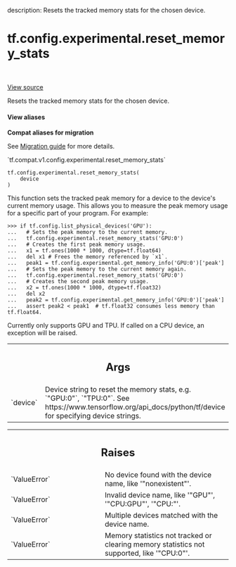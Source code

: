 description: Resets the tracked memory stats for the chosen device.

<div itemscope itemtype="http://developers.google.com/ReferenceObject">
<meta itemprop="name" content="tf.config.experimental.reset_memory_stats" />
<meta itemprop="path" content="Stable" />
</div>

# tf.config.experimental.reset_memory_stats

<!-- Insert buttons and diff -->

<table class="tfo-notebook-buttons tfo-api nocontent" align="left">

</table>

<a target="_blank" class="external" href="/code/stable/tensorflow/python/framework/config.py">View source</a>



Resets the tracked memory stats for the chosen device.


<section class="expandable">
  <h4 class="showalways">View aliases</h4>
  <p>
<b>Compat aliases for migration</b>
<p>See
<a href="https://www.tensorflow.org/guide/migrate">Migration guide</a> for
more details.</p>
<p>`tf.compat.v1.config.experimental.reset_memory_stats`</p>
</p>
</section>

<pre class="devsite-click-to-copy prettyprint lang-py tfo-signature-link">
<code>tf.config.experimental.reset_memory_stats(
    device
)
</code></pre>



<!-- Placeholder for "Used in" -->

This function sets the tracked peak memory for a device to the device's
current memory usage. This allows you to measure the peak memory usage for a
specific part of your program. For example:

```
>>> if tf.config.list_physical_devices('GPU'):
...   # Sets the peak memory to the current memory.
...   tf.config.experimental.reset_memory_stats('GPU:0')
...   # Creates the first peak memory usage.
...   x1 = tf.ones(1000 * 1000, dtype=tf.float64)
...   del x1 # Frees the memory referenced by `x1`.
...   peak1 = tf.config.experimental.get_memory_info('GPU:0')['peak']
...   # Sets the peak memory to the current memory again.
...   tf.config.experimental.reset_memory_stats('GPU:0')
...   # Creates the second peak memory usage.
...   x2 = tf.ones(1000 * 1000, dtype=tf.float32)
...   del x2
...   peak2 = tf.config.experimental.get_memory_info('GPU:0')['peak']
...   assert peak2 < peak1  # tf.float32 consumes less memory than tf.float64.
```

Currently only supports GPU and TPU. If called on a CPU device, an exception
will be raised.

<!-- Tabular view -->
 <table class="responsive fixed orange">
<colgroup><col width="214px"><col></colgroup>
<tr><th colspan="2"><h2 class="add-link">Args</h2></th></tr>

<tr>
<td>
`device`<a id="device"></a>
</td>
<td>
Device string to reset the memory stats, e.g. `"GPU:0"`, `"TPU:0"`.
See https://www.tensorflow.org/api_docs/python/tf/device for specifying
device strings.
</td>
</tr>
</table>



<!-- Tabular view -->
 <table class="responsive fixed orange">
<colgroup><col width="214px"><col></colgroup>
<tr><th colspan="2"><h2 class="add-link">Raises</h2></th></tr>

<tr>
<td>
`ValueError`<a id="ValueError"></a>
</td>
<td>
No device found with the device name, like '"nonexistent"'.
</td>
</tr><tr>
<td>
`ValueError`<a id="ValueError"></a>
</td>
<td>
Invalid device name, like '"GPU"', '"CPU:GPU"', '"CPU:"'.
</td>
</tr><tr>
<td>
`ValueError`<a id="ValueError"></a>
</td>
<td>
Multiple devices matched with the device name.
</td>
</tr><tr>
<td>
`ValueError`<a id="ValueError"></a>
</td>
<td>
Memory statistics not tracked or clearing memory statistics not
supported, like '"CPU:0"'.
</td>
</tr>
</table>

